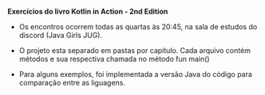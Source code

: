 **Exercícios do livro Kotlin in Action - 2nd Edition**

- Os encontros ocorrem todas as quartas às 20:45, na sala de estudos do discord (Java Girls JUG).

- O projeto esta separado em pastas por capítulo. Cada arquivo contém métodos e sua respectiva chamada no método fun main()

- Para alguns exemplos, foi implementada a versão Java do código para comparação entre as liguagens.

